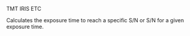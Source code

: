 TMT IRIS ETC

Calculates the exposure time to reach a specific S/N or S/N for a given exposure time.
